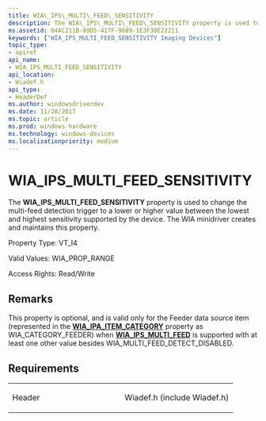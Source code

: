 ```yaml
---
title: WIA\_IPS\_MULTI\_FEED\_SENSITIVITY
description: The WIA\_IPS\_MULTI\_FEED\_SENSITIVITY property is used to change the multi-feed detection trigger to a lower or higher value between the lowest and highest sensitivity supported by the device. The WIA minidriver creates and maintains this property.
ms.assetid: 04AC211B-89D5-417F-9089-1E3F30E22211
keywords: ["WIA_IPS_MULTI_FEED_SENSITIVITY Imaging Devices"]
topic_type:
- apiref
api_name:
- WIA_IPS_MULTI_FEED_SENSITIVITY
api_location:
- Wiadef.h
api_type:
- HeaderDef
ms.author: windowsdriverdev
ms.date: 11/28/2017
ms.topic: article
ms.prod: windows-hardware
ms.technology: windows-devices
ms.localizationpriority: medium
---
```


# WIA\_IPS\_MULTI\_FEED\_SENSITIVITY


The **WIA\_IPS\_MULTI\_FEED\_SENSITIVITY** property is used to change the multi-feed detection trigger to a lower or higher value between the lowest and highest sensitivity supported by the device. The WIA minidriver creates and maintains this property.




Property Type: VT\_I4

Valid Values: WIA\_PROP\_RANGE

Access Rights: Read/Write

Remarks
-------

This property is optional, and is valid only for the Feeder data source item (represented in the [**WIA\_IPA\_ITEM\_CATEGORY**](wia-ipa-item-category.md) property as WIA\_CATEGORY\_FEEDER) when [**WIA\_IPS\_MULTI\_FEED**](wia-ips-multi-feed.md) is supported with at least one other value besides WIA\_MULTI\_FEED\_DETECT\_DISABLED.

Requirements
------------

<table>
<colgroup>
<col width="50%" />
<col width="50%" />
</colgroup>
<tbody>
<tr class="odd">
<td><p>Header</p></td>
<td>Wiadef.h (include Wiadef.h)</td>
</tr>
</tbody>
</table>

 

 





